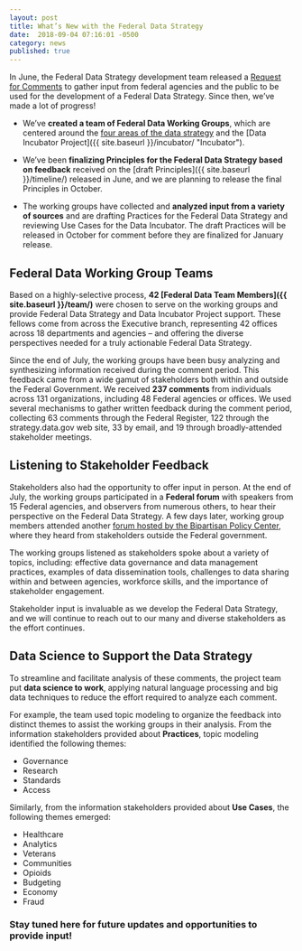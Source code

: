 ```yaml
---
layout: post
title: What’s New with the Federal Data Strategy
date:  2018-09-04 07:16:01 -0500
category: news
published: true
---
```


In June, the Federal Data Strategy development team released a [Request for Comments](https://www.regulations.gov/docketBrowser?rpp=25&so=DESC&sb=commentDueDate&po=0&dct=PS&D=USBC-2018-0011) to gather input from federal agencies and the public to be used for the development of a Federal Data Strategy. Since then, we’ve made a lot of progress!

* We’ve **created a team of Federal Data Working Groups**, which are centered around the [four areas of the data strategy](https://strategy.data.gov) and the [Data Incubator Project]({{ site.baseurl }}/incubator/ "Incubator"). 

* We’ve been **finalizing Principles for the Federal Data Strategy based on feedback** received on the [draft Principles]({{ site.baseurl }}/timeline/) released in June, and we are planning to release the final Principles in October. 

* The working groups have collected and **analyzed input from a variety of sources** and are drafting Practices for the Federal Data Strategy and reviewing Use Cases for the Data Incubator. The draft Practices will be released in October for comment before they are finalized for January release. 

## Federal Data Working Group Teams

Based on a highly-selective process, **42 [Federal Data Team Members]({{ site.baseurl }}/team/)** were chosen to serve on the working groups and provide Federal Data Strategy and Data Incubator Project support. These fellows come from across the Executive branch, representing 42 offices across 18 departments and agencies – and offering the diverse perspectives needed for a truly actionable Federal Data Strategy.
   
Since the end of July, the working groups have been busy analyzing and synthesizing information received during the comment period. This feedback came from a wide gamut of stakeholders both within and outside the Federal Government. We received **237 comments** from individuals across 131 organizations, including 48 Federal agencies or offices. We used several mechanisms to gather written feedback during the comment period, collecting 63 comments through the Federal Register, 122 through the strategy.data.gov web site, 33 by email, and 19 through broadly-attended stakeholder meetings. 

## Listening to Stakeholder Feedback

Stakeholders also had the opportunity to offer input in person. At the end of July, the working groups participated in a **Federal forum** with speakers from 15 Federal agencies, and observers from numerous others, to hear their perspective on the Federal Data Strategy. A few days later, working group members attended another [forum hosted by the Bipartisan Policy Center](https://www.data.gov/event/public-forum-federal-governments-data-strategy/), where they heard from stakeholders outside the Federal government. 

The working groups listened as stakeholders spoke about a variety of topics, including: effective data governance and data management practices, examples of data dissemination tools, challenges to data sharing within and between agencies, workforce skills, and the importance of stakeholder engagement.
  
Stakeholder input is invaluable as we develop the Federal Data Strategy, and we will continue to reach out to our many and diverse stakeholders as the effort continues. 

## Data Science to Support the Data Strategy

To streamline and facilitate analysis of these comments, the project team put **data science to work**, applying natural language processing and big data techniques to reduce the effort required to analyze each comment.
   
For example, the team used topic modeling to organize the feedback into distinct themes to assist the working groups in their analysis. From the information stakeholders provided about **Practices**, topic modeling identified the following themes:

* Governance
* Research
* Standards
* Access

Similarly, from the information stakeholders provided about **Use Cases**, the following themes emerged:
  
* Healthcare
* Analytics
* Veterans
* Communities
* Opioids
* Budgeting
* Economy
* Fraud

### Stay tuned here for future updates and opportunities to provide input!
